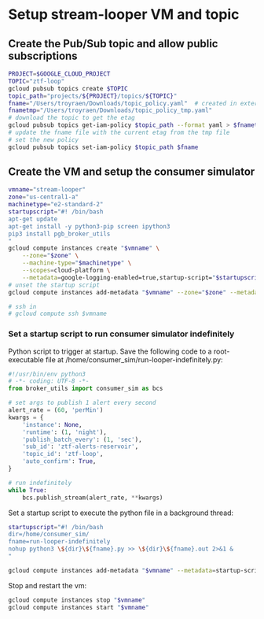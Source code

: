 # Setup stream-looper VM and topic

## Create the Pub/Sub topic and allow public subscriptions

```bash
PROJECT=$GOOGLE_CLOUD_PROJECT
TOPIC="ztf-loop"
gcloud pubsub topics create $TOPIC
topic_path="projects/${PROJECT}/topics/${TOPIC}"
fname="/Users/troyraen/Downloads/topic_policy.yaml"  # created in external-connection.md
fnametmp="/Users/troyraen/Downloads/topic_policy_tmp.yaml"
# download the topic to get the etag
gcloud pubsub topics get-iam-policy $topic_path --format yaml > $fnametmp
# update the fname file with the current etag from the tmp file
# set the new policy
gcloud pubsub topics set-iam-policy $topic_path $fname
```

## Create the VM and setup the consumer simulator

```bash
vmname="stream-looper"
zone="us-central1-a"
machinetype="e2-standard-2"
startupscript="#! /bin/bash
apt-get update
apt-get install -y python3-pip screen ipython3
pip3 install pgb_broker_utils
"
gcloud compute instances create "$vmname" \
    --zone="$zone" \
    --machine-type="$machinetype" \
    --scopes=cloud-platform \
    --metadata=google-logging-enabled=true,startup-script="$startupscript"
# unset the startup script
gcloud compute instances add-metadata "$vmname" --zone="$zone" --metadata=startup-script=""

# ssh in
# gcloud compute ssh $vmname
```

### Set a startup script to run consumer simulator indefinitely

Python script to trigger at startup.
Save the following code to a root-executable file at
/home/consumer_sim/run-looper-indefinitely.py:

```python
#!/usr/bin/env python3
# -*- coding: UTF-8 -*-
from broker_utils import consumer_sim as bcs

# set args to publish 1 alert every second
alert_rate = (60, 'perMin')
kwargs = {
    'instance': None,
    'runtime': (1, 'night'),
    'publish_batch_every': (1, 'sec'),
    'sub_id': 'ztf-alerts-reservoir',
    'topic_id': 'ztf-loop',
    'auto_confirm': True,
}

# run indefinitely
while True:
    bcs.publish_stream(alert_rate, **kwargs)
```

Set a startup script to execute the python file in a background thread:
```bash
startupscript="#! /bin/bash
dir=/home/consumer_sim/
fname=run-looper-indefinitely
nohup python3 \${dir}\${fname}.py >> \${dir}\${fname}.out 2>&1 &
"

gcloud compute instances add-metadata "$vmname" --metadata=startup-script="$startupscript"
```

Stop and restart the vm:
```bash
gcloud compute instances stop "$vmname"
gcloud compute instances start "$vmname"
```
